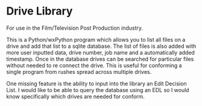 Drive Library
=============

For use in the Film/Television Post Production industry.

This is a Python/wxPython program which allows you to list all files on a drive and add that list to a sqlite database.
The list of files is also added with more user inputted data, drive number, job name and a automatically added timestamp.
Once in the database drives can be searched for particular files without needed to re connect the drive.
This is useful for conforming a single program from rushes spread across multiple drives.

One missing feature is the ability to input into the library an Edit Decision List.
I would like to be able to query the database using an EDL so I would know specifically which drives are needed for conform.

